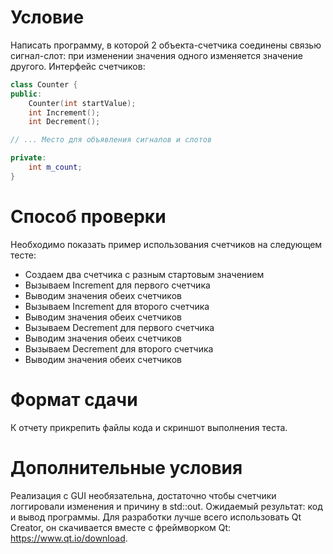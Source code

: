 
# Условие

Написать программу, в которой 2 объекта-счетчика соединены связью сигнал-слот: при изменении значения одного изменяется значение другого. Интерфейс счетчиков:

~~~C++
class Counter {
public:
    Counter(int startValue);
    int Increment();
    int Decrement();

// ... Место для объявления сигналов и слотов

private:
    int m_count;
}
~~~

# Способ проверки
Необходимо показать пример использования счетчиков на следующем тесте:
- Создаем два счетчика с разным стартовым значением
- Вызываем Increment  для первого счетчика
- Выводим значения обеих счетчиков
- Вызываем Increment для второго счетчика
- Выводим значения обеих счетчиков
- Вызываем Decrement  для первого счетчика
- Выводим значения обеих счетчиков
- Вызываем Decrement для второго счетчика
- Выводим значения обеих счетчиков

# Формат сдачи
К отчету прикрепить файлы кода и скриншот выполнения теста.

# Дополнительные условия
Реализация с GUI необязательна, достаточно чтобы счетчики логгировали изменения и причину в std::out.
Ожидаемый результат: код и вывод программы.
Для разработки лучше всего использовать Qt Creator, он скачивается вместе с фреймворком Qt: https://www.qt.io/download.
